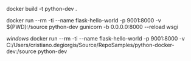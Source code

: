 docker build -t python-dev .

docker run --rm -ti --name flask-hello-world -p 9001:8000 -v ${PWD}:/source python-dev gunicorn -b 0.0.0.0:8000 --reload wsgi

*windows*
docker run --rm -ti --name flask-hello-world -p 9001:8000 -v C:/Users/cristiano.degiorgis/Source/RepoSamples/python-docker-dev:/source python-dev

